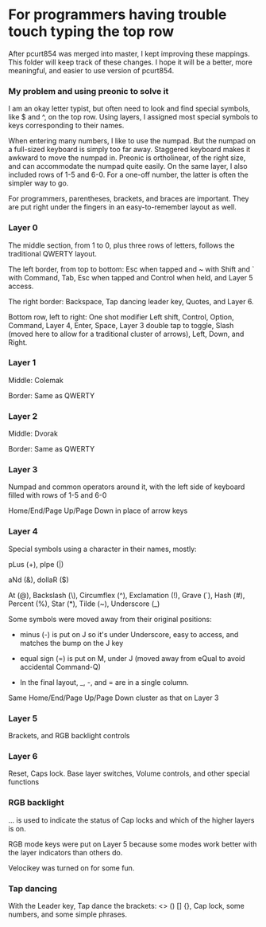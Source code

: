 # For programmers having trouble touch typing the top row

After pcurt854 was merged into master, I kept improving these mappings.
This folder will keep track of these changes.
I hope it will be a better, more meaningful, and easier to use version of pcurt854.

### My problem and using preonic to solve it

I am an okay letter typist, but often need to look and find special symbols, like $ and ^, on the top row.  Using layers, I assigned most special symbols to keys corresponding to their names.

When entering many numbers, I like to use the numpad.  But the numpad on a full-sized keyboard is simply too far away.  Staggered keyboard makes it awkward to move the numpad in.  Preonic is ortholinear, of the right size, and can accommodate the numpad quite easily.  On the same layer, I also included rows of 1-5 and 6-0.  For a one-off number, the latter is often the simpler way to go.

For programmers, parentheses, brackets, and braces are important.  They are put right under the fingers in an easy-to-remember layout as well.

### Layer 0

The middle section, from 1 to 0, plus three rows of letters, follows the traditional QWERTY layout.

The left border, from top to bottom: Esc when tapped and ~ with Shift and ` with Command, Tab, Esc when tapped and Control when held, and Layer 5 access.

The right border: Backspace, Tap dancing leader key, Quotes, and Layer 6.

Bottom row, left to right: One shot modifier Left shift, Control, Option, Command, Layer 4, Enter, Space, Layer 3 double tap to toggle, Slash (moved here to allow for a traditional cluster of arrows), Left, Down, and Right.

### Layer 1

Middle: Colemak

Border: Same as QWERTY

### Layer 2

Middle: Dvorak

Border: Same as QWERTY

### Layer 3

Numpad and common operators around it, with the left side of keyboard filled with rows of 1-5 and 6-0

Home/End/Page Up/Page Down in place of arrow keys

### Layer 4

Special symbols using a character in their names, mostly:

pLus (+), pIpe (|)

aNd (&), dollaR ($)

At (@), Backslash (\\), Circumflex (^), Exclamation (!), Grave (`), Hash (#), Percent (%), Star (*), Tilde (~), Underscore (_)

Some symbols were moved away from their original positions:

* minus (\-) is put on J so it's under Underscore, easy to access, and matches the bump on the J key

* equal sign (=) is put on M, under J (moved away from eQual to avoid accidental Command-Q)

* In the final layout, _, \-, and = are in a single column.

Same Home/End/Page Up/Page Down cluster as that on Layer 3

### Layer 5

Brackets, and RGB backlight controls

### Layer 6

Reset, Caps lock. Base layer switches, Volume controls, and other special functions

### RGB backlight

... is used to indicate the status of Cap locks and which of the higher layers is on.

RGB mode keys were put on Layer 5 because some modes work better with the layer indicators than others do.

Velocikey was turned on for some fun.

### Tap dancing

With the Leader key, Tap dance the brackets: <> () [] {}, Cap lock, some numbers, and some simple phrases.


